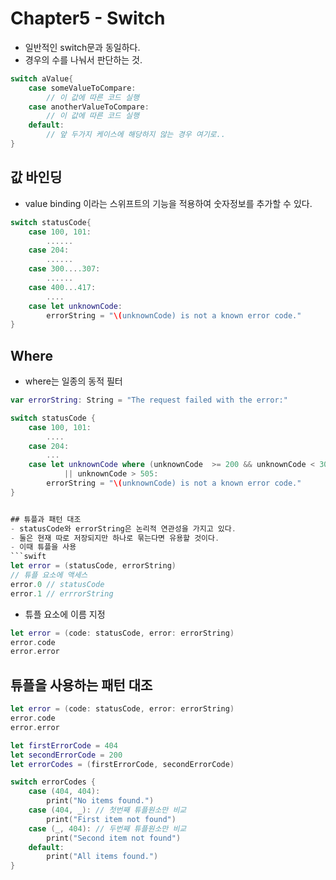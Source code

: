 Chapter5 - Switch
=================

- 일반적인 switch문과 동일하다.
- 경우의 수를 나눠서 판단하는 것.

```swift
switch aValue{
    case someValueToCompare:
        // 이 값에 따른 코드 실행
    case anotherValueToCompare:
        // 이 값에 따른 코드 실행
    default:
        // 앞 두가지 케이스에 해당하지 않는 경우 여기로..
}
```

## 값 바인딩
- value binding 이라는 스위프트의 기능을 적용하여 숫자정보를 추가할 수 있다.

```swift
switch statusCode{
    case 100, 101:
        ......
    case 204:
        ......
    case 300....307:
        ......
    case 400...417:
        ....
    case let unknownCode:
        errorString = "\(unknownCode) is not a known error code."
}
```


## Where
- where는 일종의 동적 필터

```swift
var errorString: String = "The request failed with the error:"

switch statusCode {
    case 100, 101:
        ....
    case 204:
        ...
    case let unknownCode where (unknownCode  >= 200 && unknownCode < 300)\
            || unknownCode > 505:
        errorString = "\(unknownCode) is not a known error code."
}


## 튜플과 패턴 대조
- statusCode와 errorString은 논리적 연관성을 가지고 있다.
- 둘은 현재 따로 저장되지만 하나로 묶는다면 유용할 것이다.
- 이때 튜플을 사용
```swift
let error = (statusCode, errorString)
// 튜플 요소에 액세스
error.0 // statusCode
error.1 // errrorString
```


- 튜플 요소에 이름 지정
```swift
let error = (code: statusCode, error: errorString)
error.code
error.error
```

## 튜플을 사용하는 패턴 대조
```swift
let error = (code: statusCode, error: errorString)
error.code
error.error

let firstErrorCode = 404
let secondErrorCode = 200
let errorCodes = (firstErrorCode, secondErrorCode)

switch errorCodes {
    case (404, 404):
        print("No items found.")
    case (404, _): // 첫번째 튜플원소만 비교
        print("First item not found")
    case (_, 404): // 두번째 튜플원소만 비교
        print("Second item not found")
    default:
        print("All items found.")
}
```
